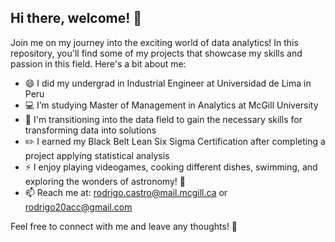 ## Hi there, welcome! 🙌

Join me on my journey into the exciting world of data analytics! In this repository, you'll find some of my projects that showcase my skills and passion in this field. Here's a bit about me:

- 😄 I did my undergrad in Industrial Engineer at Universidad de Lima in Peru
- 💻 I’m studying Master of Management in Analytics at McGill University
- 🌱 I'm transitioning into the data field to gain the necessary skills for transforming data into solutions
- ✏️ I earned my Black Belt Lean Six Sigma Certification after completing a project applying statistical analysis 
- ⚡ I enjoy playing videogames, cooking different dishes, swimming, and exploring the wonders of astronomy! 🌠
- 📫 Reach me at: rodrigo.castro@mail.mcgill.ca or rodrigo20acc@gmail.com

Feel free to connect with me and leave any thoughts! 💪

<!--
**rodrigo20acc/rodrigo20acc** is a ✨ _special_ ✨ repository because its `README.md` (this file) appears on your GitHub profile.

Here are some ideas to get you started:

- 🔭 I’m currently working on ...
- 🌱 I’m currently learning ...
- 👯 I’m looking to collaborate on ...
- 🤔 I’m looking for help with ...
- 💬 Ask me about ...
- 📫 How to reach me: ...
- 😄 Pronouns: ...
- ⚡ Fun fact: ...
-->
